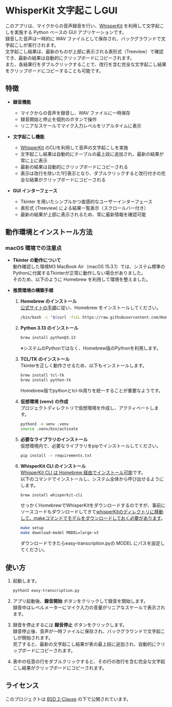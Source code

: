 # WhisperKit 文字起こしGUI

このアプリは、マイクからの音声録音を行い、[WhisperKit](https://github.com/argmaxinc/WhisperKit) を利用して文字起こしを実施する Python ベースの GUI アプリケーションです。  
録音した音声は一時的に WAV ファイルとして保存され、バックグラウンドで文字起こしが実行されます。  
文字起こし結果は、最新のものが上部に表示される表形式（Treeview）で確認でき、最新の結果は自動的にクリップボードにコピーされます。  
また、各結果行をダブルクリックすることで、改行を含む完全な文字起こし結果をクリップボードにコピーすることも可能です。

## 特徴

- **録音機能**  
  - マイクからの音声を録音し、WAV ファイルに一時保存  
  - 録音開始と停止を個別のボタンで操作  
  - リニアなスケールでマイク入力レベルをリアルタイムに表示  

- **文字起こし機能**  
  - [WhisperKit](https://github.com/argmaxinc/WhisperKit) のCLIを利用して音声の文字起こしを実施  
  - 文字起こし結果は自動的にテーブルの最上段に追加され、最新の結果が常に上に表示  
  - 最新の結果は自動的にクリップボードにコピーされる  
  - 表示は改行を除いた1行表示となり、ダブルクリックすると改行付きの完全な結果がクリップボードにコピーされる

- **GUI インターフェース**  
  - Tkinter を用いたシンプルかつ直感的なユーザーインターフェース  
  - 表形式 (Treeview) による結果一覧表示（スクロールバー付き）  
  - 最新の結果が上部に表示されるため、常に最新情報を確認可能

## 動作環境とインストール方法

### macOS 環境での注意点

- **Tkinter の動作について**  
  動作確認した環境M3 MacBook Air（macOS 15.3.1）では、システム標準のPythonに付属するTkinterが正常に動作しない場合がありました。  
  そのため、以下のように Homebrew を利用して環境を整えました。

- **推奨環境の構築手順**

  1. **Homebrew のインストール**  
    [公式サイトの手順](https://brew.sh)に従い、Homebrew をインストールしてください。
     ```bash
     /bin/bash -c "$(curl -fsSL https://raw.githubusercontent.com/Homebrew/install/HEAD/install.sh)"
     ```

  2. **Python 3.13 のインストール**  
     ```bash
     brew install python@3.13
     ```
     ※システムのPythonではなく、Homebrew版のPythonを利用します。

  3. **TCL/TK のインストール**  
     Tkinterを正しく動作させるため、以下もインストールします。
     ```bash
     brew install tcl-tk
     brew install python-tk
     ```
     Homebrew版でpythonとtcl-tk周りを統一することが重要なようです。  

  4. **仮想環境 (venv) の作成**  
     プロジェクトディレクトリで仮想環境を作成し、アクティベートします。
     ```bash
     python3 -m venv .venv
     source .venv/bin/activate
     ```
  5. **必要なライブラリのインストール**  
     仮想環境内で、必要なライブラリをpipでインストールしてください。
     ```bash
     pip install -r requirements.txt
     ```

  6. **WhisperKit CLI のインストール**  
     [WhisperKit CLI は Homebrew 経由でインストール可能](https://github.com/argmaxinc/WhisperKit?tab=readme-ov-file#homebrew)です。  
     以下のコマンドでインストールし、システム全体から呼び出せるようにします。
     ```bash
     brew install whisperkit-cli
     ```

     せっかくHomebrewでWhisperKitをダウンロードするのですが、事前にソースコードもダウンロードしてきて[whisperKitのディレクトリに移動して、makeコマンドでモデルをダウンロードしておく必要があります](https://github.com/argmaxinc/WhisperKit?tab=readme-ov-file#swift-cli)。
     ```bash
     make setup
     make download-model MODEL=large-v3 
     ```
     ダウンロードできたらeasy-transcription.pyの MODEL にパスを設定してください。  

## 使い方

1. 起動します。

   ```bash
   python3 easy-transcription.py
   ```


1. アプリ起動後、**録音開始** ボタンをクリックして録音を開始します。  
   録音中はレベルメーターにマイク入力の音量がリニアなスケールで表示されます。

2. 録音を停止するには **録音停止** ボタンをクリックします。  
   録音停止後、音声が一時ファイルに保存され、バックグラウンドで文字起こしが開始されます。  
   完了すると、最新の文字起こし結果が表の最上段に追加され、自動的にクリップボードにコピーされます。

3. 表中の任意の行をダブルクリックすると、その行の改行を含む完全な文字起こし結果がクリップボードにコピーされます。

## ライセンス

このプロジェクトは [BSD 2-Clause](LICENSE) の下で公開されています。

